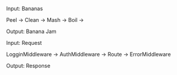 Input: Bananas

Peel -> Clean -> Mash -> Boil ->

Output: Banana Jam

Input: Request

LogginMiddleware -> AuthMiddleware -> Route -> ErrorMiddleware

Output: Response